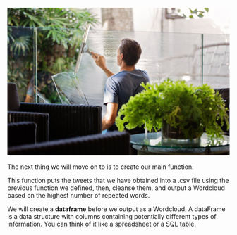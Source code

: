 <!--title={Cleansing Tweets}-->

![Man in Gray Shirt Cleaning Clear Glass Wall Near Sofa](./images/4_img.jpeg)

The next thing we will move on to is to create our main function.

This function puts the tweets that we have obtained into a .csv file using the previous function we defined, then, cleanse them, and output a Wordcloud based on the highest number of repeated words.

We will create a **dataframe** before we output as a Wordcloud. A dataFrame is a data structure with columns containing potentially different types of information. You can think of it like a spreadsheet or a SQL table.

